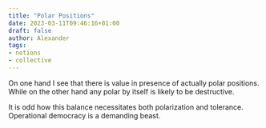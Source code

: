 ```yaml
---
title: "Polar Positions"
date: 2023-03-11T09:46:16+01:00
draft: false
author: Alexander
tags:
- notions
- collective
---
```


On one hand I see that there is value in presence of actually polar positions.
While on the other hand any polar by itself is likely to be destructive.

It is odd how this balance necessitates both polarization and tolerance.
Operational democracy is a demanding beast.
